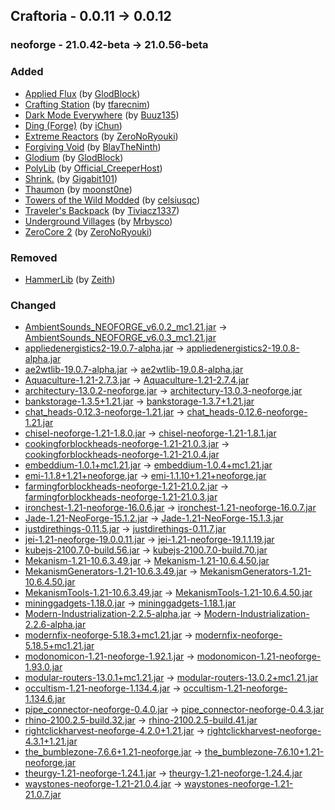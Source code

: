 ## Craftoria - 0.0.11 -> 0.0.12

### neoforge - 21.0.42-beta -> 21.0.56-beta

### Added

  * [Applied Flux](https://www.curseforge.com/minecraft/mc-mods/applied-flux) (by [GlodBlock](https://www.curseforge.com/members/GlodBlock/projects))
  * [Crafting Station](https://www.curseforge.com/minecraft/mc-mods/crafting-station) (by [tfarecnim](https://www.curseforge.com/members/tfarecnim/projects))
  * [Dark Mode Everywhere](https://www.curseforge.com/minecraft/mc-mods/dark-mode-everywhere) (by [Buuz135](https://www.curseforge.com/members/Buuz135/projects))
  * [Ding (Forge)](https://www.curseforge.com/minecraft/mc-mods/ding) (by [iChun](https://www.curseforge.com/members/iChun/projects))
  * [Extreme Reactors](https://www.curseforge.com/minecraft/mc-mods/extreme-reactors) (by [ZeroNoRyouki](https://www.curseforge.com/members/ZeroNoRyouki/projects))
  * [Forgiving Void](https://www.curseforge.com/minecraft/mc-mods/forgiving-void) (by [BlayTheNinth](https://www.curseforge.com/members/BlayTheNinth/projects))
  * [Glodium](https://www.curseforge.com/minecraft/mc-mods/glodium) (by [GlodBlock](https://www.curseforge.com/members/GlodBlock/projects))
  * [PolyLib](https://www.curseforge.com/minecraft/mc-mods/polylib) (by [Official_CreeperHost](https://www.curseforge.com/members/Official_CreeperHost/projects))
  * [Shrink.](https://www.curseforge.com/minecraft/mc-mods/shrink_) (by [Gigabit101](https://www.curseforge.com/members/Gigabit101/projects))
  * [Thaumon](https://www.curseforge.com/minecraft/mc-mods/thaumon) (by [moonst0ne](https://www.curseforge.com/members/moonst0ne/projects))
  * [Towers of the Wild Modded](https://www.curseforge.com/minecraft/mc-mods/towers-of-the-wild-modded) (by [celsiusqc](https://www.curseforge.com/members/celsiusqc/projects))
  * [Traveler's Backpack](https://www.curseforge.com/minecraft/mc-mods/travelers-backpack) (by [Tiviacz1337](https://www.curseforge.com/members/Tiviacz1337/projects))
  * [Underground Villages](https://www.curseforge.com/minecraft/mc-mods/underground-villages) (by [Mrbysco](https://www.curseforge.com/members/Mrbysco/projects))
  * [ZeroCore 2](https://www.curseforge.com/minecraft/mc-mods/zerocore) (by [ZeroNoRyouki](https://www.curseforge.com/members/ZeroNoRyouki/projects))

### Removed

  * [HammerLib](https://www.curseforge.com/minecraft/mc-mods/hammer-lib) (by [Zeith](https://www.curseforge.com/members/Zeith/projects))

### Changed

  * [AmbientSounds_NEOFORGE_v6.0.2_mc1.21.jar](https://www.curseforge.com/minecraft/mc-mods/ambientsounds/files/5434649) -> [AmbientSounds_NEOFORGE_v6.0.3_mc1.21.jar](https://www.curseforge.com/minecraft/mc-mods/ambientsounds/files/5492137)
  * [appliedenergistics2-19.0.7-alpha.jar](https://www.curseforge.com/minecraft/mc-mods/applied-energistics-2/files/5480501) -> [appliedenergistics2-19.0.8-alpha.jar](https://www.curseforge.com/minecraft/mc-mods/applied-energistics-2/files/5490518)
  * [ae2wtlib-19.0.7-alpha.jar](https://www.curseforge.com/minecraft/mc-mods/applied-energistics-2-wireless-terminals/files/5487116) -> [ae2wtlib-19.0.8-alpha.jar](https://www.curseforge.com/minecraft/mc-mods/applied-energistics-2-wireless-terminals/files/5503178)
  * [Aquaculture-1.21-2.7.3.jar](https://www.curseforge.com/minecraft/mc-mods/aquaculture/files/5484631) -> [Aquaculture-1.21-2.7.4.jar](https://www.curseforge.com/minecraft/mc-mods/aquaculture/files/5499313)
  * [architectury-13.0.2-neoforge.jar](https://www.curseforge.com/minecraft/mc-mods/architectury-api/files/5472559) -> [architectury-13.0.3-neoforge.jar](https://www.curseforge.com/minecraft/mc-mods/architectury-api/files/5490620)
  * [bankstorage-1.3.5+1.21.jar](https://www.curseforge.com/minecraft/mc-mods/bank-storage/files/5485544) -> [bankstorage-1.3.7+1.21.jar](https://www.curseforge.com/minecraft/mc-mods/bank-storage/files/5496567)
  * [chat_heads-0.12.3-neoforge-1.21.jar](https://www.curseforge.com/minecraft/mc-mods/chat-heads/files/5424505) -> [chat_heads-0.12.6-neoforge-1.21.jar](https://www.curseforge.com/minecraft/mc-mods/chat-heads/files/5495871)
  * [chisel-neoforge-1.21-1.8.0.jar](https://www.curseforge.com/minecraft/mc-mods/chisel-reborn/files/5478439) -> [chisel-neoforge-1.21-1.8.1.jar](https://www.curseforge.com/minecraft/mc-mods/chisel-reborn/files/5493819)
  * [cookingforblockheads-neoforge-1.21-21.0.3.jar](https://www.curseforge.com/minecraft/mc-mods/cooking-for-blockheads/files/5476978) -> [cookingforblockheads-neoforge-1.21-21.0.4.jar](https://www.curseforge.com/minecraft/mc-mods/cooking-for-blockheads/files/5500784)
  * [embeddium-1.0.1+mc1.21.jar](https://www.curseforge.com/minecraft/mc-mods/embeddium/files/5456706) -> [embeddium-1.0.4+mc1.21.jar](https://www.curseforge.com/minecraft/mc-mods/embeddium/files/5503381)
  * [emi-1.1.8+1.21+neoforge.jar](https://www.curseforge.com/minecraft/mc-mods/emi/files/5481786) -> [emi-1.1.10+1.21+neoforge.jar](https://www.curseforge.com/minecraft/mc-mods/emi/files/5497461)
  * [farmingforblockheads-neoforge-1.21-21.0.2.jar](https://www.curseforge.com/minecraft/mc-mods/farming-for-blockheads/files/5426962) -> [farmingforblockheads-neoforge-1.21-21.0.3.jar](https://www.curseforge.com/minecraft/mc-mods/farming-for-blockheads/files/5492595)
  * [ironchest-1.21-neoforge-16.0.6.jar](https://www.curseforge.com/minecraft/mc-mods/iron-chests/files/5466218) -> [ironchest-1.21-neoforge-16.0.7.jar](https://www.curseforge.com/minecraft/mc-mods/iron-chests/files/5491156)
  * [Jade-1.21-NeoForge-15.1.2.jar](https://www.curseforge.com/minecraft/mc-mods/jade/files/5489585) -> [Jade-1.21-NeoForge-15.1.3.jar](https://www.curseforge.com/minecraft/mc-mods/jade/files/5493270)
  * [justdirethings-0.11.5.jar](https://www.curseforge.com/minecraft/mc-mods/just-dire-things/files/5483148) -> [justdirethings-0.11.7.jar](https://www.curseforge.com/minecraft/mc-mods/just-dire-things/files/5502615)
  * [jei-1.21-neoforge-19.0.0.11.jar](https://www.curseforge.com/minecraft/mc-mods/jei/files/5466551) -> [jei-1.21-neoforge-19.1.1.19.jar](https://www.curseforge.com/minecraft/mc-mods/jei/files/5503433)
  * [kubejs-2100.7.0-build.56.jar](https://www.curseforge.com/minecraft/mc-mods/kubejs/files/5483471) -> [kubejs-2100.7.0-build.70.jar](https://www.curseforge.com/minecraft/mc-mods/kubejs/files/5499641)
  * [Mekanism-1.21-10.6.3.49.jar](https://www.curseforge.com/minecraft/mc-mods/mekanism/files/5478403) -> [Mekanism-1.21-10.6.4.50.jar](https://www.curseforge.com/minecraft/mc-mods/mekanism/files/5496791)
  * [MekanismGenerators-1.21-10.6.3.49.jar](https://www.curseforge.com/minecraft/mc-mods/mekanism-generators/files/5478406) -> [MekanismGenerators-1.21-10.6.4.50.jar](https://www.curseforge.com/minecraft/mc-mods/mekanism-generators/files/5496794)
  * [MekanismTools-1.21-10.6.3.49.jar](https://www.curseforge.com/minecraft/mc-mods/mekanism-tools/files/5478407) -> [MekanismTools-1.21-10.6.4.50.jar](https://www.curseforge.com/minecraft/mc-mods/mekanism-tools/files/5496795)
  * [mininggadgets-1.18.0.jar](https://www.curseforge.com/minecraft/mc-mods/mining-gadgets/files/5450384) -> [mininggadgets-1.18.1.jar](https://www.curseforge.com/minecraft/mc-mods/mining-gadgets/files/5491214)
  * [Modern-Industrialization-2.2.5-alpha.jar](https://www.curseforge.com/minecraft/mc-mods/modern-industrialization/files/5482720) -> [Modern-Industrialization-2.2.6-alpha.jar](https://www.curseforge.com/minecraft/mc-mods/modern-industrialization/files/5490765)
  * [modernfix-neoforge-5.18.3+mc1.21.jar](https://www.curseforge.com/minecraft/mc-mods/modernfix/files/5443050) -> [modernfix-neoforge-5.18.5+mc1.21.jar](https://www.curseforge.com/minecraft/mc-mods/modernfix/files/5499596)
  * [modonomicon-1.21-neoforge-1.92.1.jar](https://www.curseforge.com/minecraft/mc-mods/modonomicon/files/5481761) -> [modonomicon-1.21-neoforge-1.93.0.jar](https://www.curseforge.com/minecraft/mc-mods/modonomicon/files/5503992)
  * [modular-routers-13.0.1+mc1.21.jar](https://www.curseforge.com/minecraft/mc-mods/modular-routers/files/5440669) -> [modular-routers-13.0.2+mc1.21.jar](https://www.curseforge.com/minecraft/mc-mods/modular-routers/files/5498929)
  * [occultism-1.21-neoforge-1.134.4.jar](https://www.curseforge.com/minecraft/mc-mods/occultism/files/5481812) -> [occultism-1.21-neoforge-1.134.6.jar](https://www.curseforge.com/minecraft/mc-mods/occultism/files/5504057)
  * [pipe_connector-neoforge-0.4.0.jar](https://www.curseforge.com/minecraft/mc-mods/pipe-connector/files/5481704) -> [pipe_connector-neoforge-0.4.3.jar](https://www.curseforge.com/minecraft/mc-mods/pipe-connector/files/5502178)
  * [rhino-2100.2.5-build.32.jar](https://www.curseforge.com/minecraft/mc-mods/rhino/files/5475557) -> [rhino-2100.2.5-build.41.jar](https://www.curseforge.com/minecraft/mc-mods/rhino/files/5499585)
  * [rightclickharvest-neoforge-4.2.0+1.21.jar](https://www.curseforge.com/minecraft/mc-mods/rightclickharvest/files/5427523) -> [rightclickharvest-neoforge-4.3.1+1.21.jar](https://www.curseforge.com/minecraft/mc-mods/rightclickharvest/files/5492116)
  * [the_bumblezone-7.6.6+1.21-neoforge.jar](https://www.curseforge.com/minecraft/mc-mods/the-bumblezone-forge/files/5477999) -> [the_bumblezone-7.6.10+1.21-neoforge.jar](https://www.curseforge.com/minecraft/mc-mods/the-bumblezone-forge/files/5503370)
  * [theurgy-1.21-neoforge-1.24.1.jar](https://www.curseforge.com/minecraft/mc-mods/theurgy/files/5481597) -> [theurgy-1.21-neoforge-1.24.4.jar](https://www.curseforge.com/minecraft/mc-mods/theurgy/files/5503822)
  * [waystones-neoforge-1.21-21.0.4.jar](https://www.curseforge.com/minecraft/mc-mods/waystones/files/5484829) -> [waystones-neoforge-1.21-21.0.7.jar](https://www.curseforge.com/minecraft/mc-mods/waystones/files/5500772)


